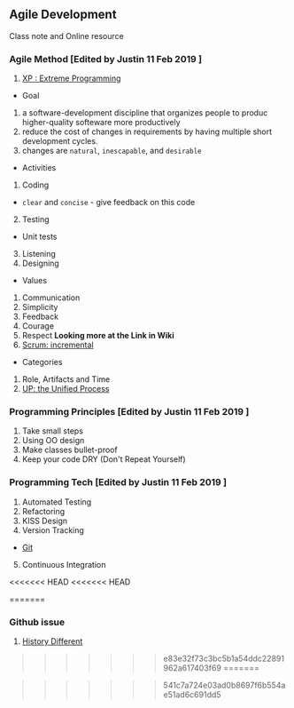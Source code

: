 ## Agile Development
Class note and Online resource 


### Agile Method [Edited by Justin 11 Feb 2019 ]

1. [XP : Extreme Programming](https://en.wikipedia.org/wiki/Extreme_programming)
 - Goal
  1. a software-development discipline that organizes people to produc higher-quality softeware more productively
  2. reduce the cost of changes in requirements by having multiple short development cycles.
  3. changes are `natural`, `inescapable`, and `desirable` 
 - Activities
  1. Coding
   - `clear` and `concise`
	- give feedback on this code
  2. Testing 
   - Unit tests
  3. Listening
  4. Designing
 - Values
  1. Communication
  2. Simplicity
  3. Feedback
  4. Courage
  5. Respect
**Looking more at the Link in Wiki** 
2. [Scrum: incremental](https://www.cprime.com/resources/what-is-agile-what-is-scrum/)
 - Categories
  1. Role, Artifacts and Time
3. [UP: the Unified Process](https://en.wikipedia.org/wiki/Unified_Process)

### Programming Principles [Edited by Justin 11 Feb 2019 ]

1. Take small steps
2. Using OO design
3. Make classes bullet-proof
4. Keep your code DRY (Don't Repeat Yourself)

### Programming Tech [Edited by Justin 11 Feb 2019 ]
1. Automated Testing 
2. Refactoring
3. KISS Design 
4. Version Tracking
 - [Git](https://www.atlassian.com/git/tutorials)
5. Continuous Integration

<<<<<<< HEAD
<<<<<<< HEAD




=======
### Github issue
1. [History Different](https://medium.com/@kihoonkang/git-master-and-branch-name-are-entirely-different-commit-histories-fda3bf37bd2)
>>>>>>> e83e32f73c3bc5b1a54ddc22891962a617403f69
=======

>>>>>>> 541c7a724e03ad0b8697f6b554ae51ad6c691dd5
